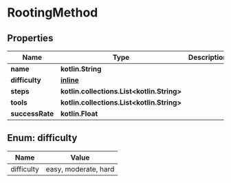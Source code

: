
# RootingMethod

## Properties
| Name | Type | Description | Notes |
| ------------ | ------------- | ------------- | ------------- |
| **name** | **kotlin.String** |  |  [optional] |
| **difficulty** | [**inline**](#Difficulty) |  |  [optional] |
| **steps** | **kotlin.collections.List&lt;kotlin.String&gt;** |  |  [optional] |
| **tools** | **kotlin.collections.List&lt;kotlin.String&gt;** |  |  [optional] |
| **successRate** | **kotlin.Float** |  |  [optional] |


<a id="Difficulty"></a>
## Enum: difficulty
| Name | Value |
| ---- | ----- |
| difficulty | easy, moderate, hard |



